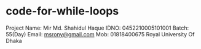# code-for-while-loops
Project
Name: Mir Md. Shahidul Haque
IDNO: 0452210005101001
Batch: 55(Day)
Email: msrony@gmail.com
Mob: 01818400675
Royal University Of Dhaka
